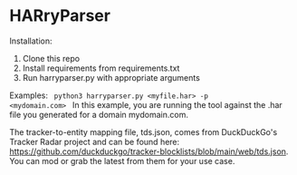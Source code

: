 # HARryParser

Installation:
1. Clone this repo
2. Install requirements from requirements.txt
3. Run harryparser.py with appropriate arguments

Examples:
<code>
  python3 harryparser.py <myfile.har> -p <mydomain.com>
  </code>
In this example, you are running the tool against the .har file you generated for a domain mydomain.com. 

The tracker-to-entity mapping file, tds.json, comes from DuckDuckGo's Tracker Radar project and can be found here: https://github.com/duckduckgo/tracker-blocklists/blob/main/web/tds.json. You can mod or grab the latest from them for your use case. 
